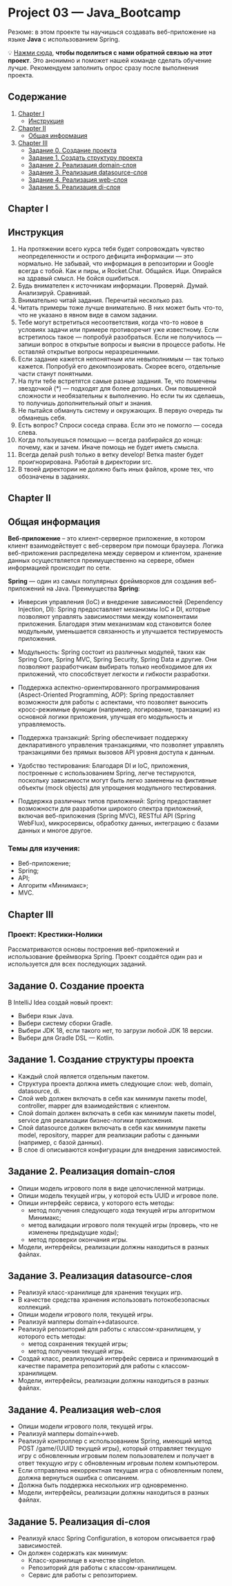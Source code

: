 # Project 03 — Java_Bootcamp  

Резюме: в этом проекте ты научишься создавать веб-приложение на языке **Java** с использованием Spring. 

💡 [Нажми сюда](https://new.oprosso.net/p/4cb31ec3f47a4596bc758ea1861fb624), **чтобы поделиться с нами обратной связью на этот проект**. Это анонимно и поможет нашей команде сделать обучение лучше. Рекомендуем заполнить опрос сразу после выполнения проекта.

## Содержание
 1. [Chapter I](#chapter-i)   
     - [Инструкция](#инструкция)   
 2. [Chapter II](#chapter-ii)  
     - [Общая информация](#общая-информация)  
 3. [Chapter III](#chapter-iii)      
     - [Задание 0. Создание проекта](#задание-0-создание-проекта)  
     - [Задание 1. Создать структуру проекта](#задание-1-cоздать-структуру-проекта)  
     - [Задание 2. Реализация domain-слоя](#задание-2-реализация-domain-слоя)  
     - [Задание 3. Реализация datasource-слоя](#задание-3-реализация-datasource-слоя)  
     - [Задание 4. Реализация web-слоя](#задание-4-реализация-web-слоя)  
     - [Задание 5. Реализация di-слоя](#задание-5-реализация-di-слоя) 



## Chapter I
## Инструкция

1. На протяжении всего курса тебя будет сопровождать чувство неопределенности и острого дефицита информации — это нормально. Не забывай, что информация в репозитории и Google всегда с тобой. Как и пиры, и Rocket.Chat. Общайся. Ищи. Опирайся на здравый смысл. Не бойся ошибиться.
2. Будь внимателен к источникам информации. Проверяй. Думай. Анализируй. Сравнивай. 
3. Внимательно читай задания. Перечитай несколько раз. 
4. Читать примеры тоже лучше внимательно. В них может быть что-то, что не указано в явном виде в самом задании.
5. Тебе могут встретиться несоответствия, когда что-то новое в условиях задачи или примере противоречит уже известному. Если встретилось такое — попробуй разобраться. Если не получилось — запиши вопрос в открытые вопросы и выясни в процессе работы. Не оставляй открытые вопросы неразрешенными. 
6. Если задание кажется непонятным или невыполнимым — так только кажется. Попробуй его декомпозировать. Скорее всего, отдельные части станут понятными. 
7. На пути тебе встретятся самые разные задания. Те, что помечены звездочкой (\*) — подходят для более дотошных. Они повышенной сложности и необязательны к выполнению. Но если ты их сделаешь, то получишь дополнительный опыт и знания.
8. Не пытайся обмануть систему и окружающих. В первую очередь ты обманешь себя.
9. Есть вопрос? Спроси соседа справа. Если это не помогло — соседа слева.
10. Когда пользуешься помощью — всегда разбирайся до конца: почему, как и зачем. Иначе помощь не будет иметь смысла.
11. Всегда делай push только в ветку develop! Ветка master будет проигнорирована. Работай в директории src.
12. В твоей директории не должно быть иных файлов, кроме тех, что обозначены в заданиях.

## Chapter II
## Общая информация

**Веб-приложение** – это клиент-серверное приложение, в котором клиент взаимодействует с веб-сервером при помощи браузера. Логика веб-приложения распределена между сервером и клиентом, хранение данных осуществляется преимущественно на сервере, обмен информацией происходит по сети.

**Spring** — один из самых популярных фреймворков для создания веб-приложений на Java. Преимущества **Spring**:

- Инверсия управления (IoC) и внедрение зависимостей (Dependency Injection, DI): Spring предоставляет механизмы IoC и DI, которые позволяют управлять зависимостями между компонентами приложения. Благодаря этим механизмам код становится более модульным, уменьшается связанность и улучшается тестируемость приложения.

- Модульность: Spring состоит из различных модулей, таких как Spring Core, Spring MVC, Spring Security, Spring Data и другие. Они позволяют разработчикам выбирать только необходимое для их приложений, что способствует легкости и гибкости разработки.

- Поддержка аспектно-ориентированного программирования (Aspect-Oriented Programming, AOP): Spring предоставляет возможности для работы с аспектами, что позволяет выносить кросс-режимные функции (например, логирование, транзакции) из основной логики приложения, улучшая его модульность и управляемость.

- Поддержка транзакций: Spring обеспечивает поддержку декларативного управления транзакциями, что позволяет управлять транзакциями без прямых вызовов API уровня доступа к данным.

- Удобство тестирования: Благодаря DI и IoC, приложения, построенные с использованием Spring, легче тестируются, поскольку зависимости могут быть легко заменены на фиктивные объекты (mock objects) для упрощения модульного тестирования.

- Поддержка различных типов приложений: Spring предоставляет возможности для разработки широкого спектра приложений, включая веб-приложения (Spring MVC), RESTful API (Spring WebFlux), микросервисы, обработку данных, интеграцию с базами данных и многое другое.

### Темы для изучения:
- Веб-приложение;
- Spring;
- API;
- Алгоритм «Минимакс»;
- MVC.

## Chapter III
### Проект: Крестики-Нолики
Рассматриваются основы построения веб-приложений и использование фреймворка Spring.
Проект создаётся один раз и используется для всех последующих заданий.

## Задание 0. Создание проекта
В IntelliJ Idea создай новый проект: 
- Выбери язык Java.
- Выбери систему сборки Gradle.
- Выбери JDK 18, если такого нет, то загрузи любой JDK 18 версии.
- Выбери для Gradle DSL — Kotlin.

## Задание 1. Создание структуры проекта
- Каждый слой является отдельным пакетом.
- Структура проекта должна иметь следующие слои: web, domain, datasource, di.
- Слой web должен включать в себя как минимум пакеты model, controller, mapper для взаимодействия с клиентом.
- Слой domain должен включать в себя как минимум пакеты model, service для реализации бизнес-логики приложения.
- Слой datasource должен включать в себя как минимум пакеты model, repository, mapper для реализации работы с данными (например, с базой данных).
- В слое di описываются конфигурации для внедрения зависимостей.

## Задание 2. Реализация domain-слоя
- Опиши модель игрового поля в виде целочисленной матрицы.
- Опиши модель текущей игры, у которой есть UUID и игровое поле.
- Опиши интерфейс сервиса, у которого есть методы:
    - метод получения следующего хода текущей игры алгоритмом Минимакс;
    - метод валидации игрового поля текущей игры (проверь, что не изменены предыдущие ходы);
    - метод проверки окончания игры.
- Модели, интерфейсы, реализации должны находиться в разных файлах.

## Задание 3. Реализация datasource-слоя
- Реализуй класс-хранилище для хранения текущих игр.
- В качестве средства хранения использовать потокобезопасных коллекций.
- Опиши модели игрового поля, текущей игры.
- Реализуй мапперы domain<->datasource.
- Реализуй репозиторий для работы с классом-хранилищем, у которого есть методы:
    - метод сохранения текущей игры;
    - метод получения текущей игры.
- Создай класс, реализующий интерфейс сервиса и принимающий в качестве параметра репозиторий для работы с классом-хранилищем.
- Модели, интерфейсы, реализации должны находиться в разных файлах.

## Задание 4. Реализация web-слоя
- Опиши модели игрового поля, текущей игры.
- Реализуй мапперы domain<->web.
- Реализуй контроллер с использованием Spring, имеющий метод POST /game/{UUID текущей игры}, который отправляет текущую игру с обновленным игровым полем пользователем и получает в ответ текущую игру с обновленным игровым полем компьютером.
- Если отправлена некорректная текущая игра с обновленным полем, должна вернуться ошибка с описанием.
- Должна быть поддержка нескольких игр одновременно.
- Модели, интерфейсы, реализации должны находиться в разных файлах.

## Задание 5. Реализация di-слоя
- Реализуй класс Spring Configuration, в котором описывается граф зависимостей. 
- Он должен содержать как минимум: 
   - Класс-хранилище в качестве singleton.
   - Репозиторий для работы с классом-хранилищем.
   - Сервис для работы с репозиторием.
